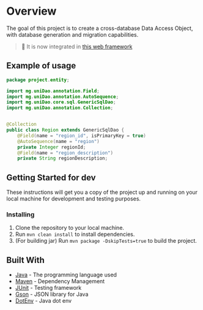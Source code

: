 # Overview

The goal of this project is to create a cross-database Data Access Object, with database generation and migration capabilities.
> 🎉 It is now integrated in [this web framework](https://github.com/mendrika261/S4-Java-Framework)

## Example of usage
```java
package project.entity;

import mg.uniDao.annotation.Field;
import mg.uniDao.annotation.AutoSequence;
import mg.uniDao.core.sql.GenericSqlDao;
import mg.uniDao.annotation.Collection;


@Collection
public class Region extends GenericSqlDao {
	@Field(name = "region_id", isPrimaryKey = true)
	@AutoSequence(name = "region")
	private Integer regionId;
	@Field(name = "region_description")
	private String regionDescription;
```

## Getting Started for dev

These instructions will get you a copy of the project up and running on your local machine for development and testing purposes.

### Installing

1. Clone the repository to your local machine.
2. Run `mvn clean install` to install dependencies.
3. (For building jar) Run `mvn package -DskipTests=true` to build the project.

## Built With

- [Java](https://www.java.com/) - The programming language used
- [Maven](https://maven.apache.org/) - Dependency Management
- [JUnit](https://junit.org/junit5/) - Testing framework
- [Gson](https://mvnrepository.com/artifact/com.google.code.gson/gson) - JSON library for Java
- [DotEnv](https://mvnrepository.com/artifact/io.github.cdimascio/java-dotenv) - Java dot env

